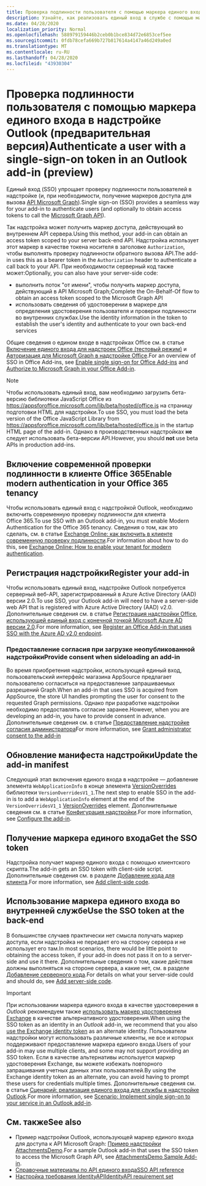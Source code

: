 ```yaml
---
title: Проверка подлинности пользователя с помощью маркера единого входа
description: Узнайте, как реализовать единый вход в службе с помощью маркера единого входа, предоставляемого надстройкой Outlook.
ms.date: 04/28/2020
localization_priority: Normal
ms.openlocfilehash: 588979159446b2ceb0b1bce834d72e6853cef5ee
ms.sourcegitcommit: 0fdb78cefa669b727b817614a4147a46d249a0ed
ms.translationtype: MT
ms.contentlocale: ru-RU
ms.lasthandoff: 04/28/2020
ms.locfileid: "43930304"
---
```

# <a name="authenticate-a-user-with-a-single-sign-on-token-in-an-outlook-add-in-preview"></a><span data-ttu-id="0c97d-103">Проверка подлинности пользователя с помощью маркера единого входа в надстройке Outlook (предварительная версия)</span><span class="sxs-lookup"><span data-stu-id="0c97d-103">Authenticate a user with a single-sign-on token in an Outlook add-in (preview)</span></span>

<span data-ttu-id="0c97d-104">Единый вход (SSO) упрощает проверку подлинности пользователей в надстройке (и, при необходимости, получение маркеров доступа для вызова [API Microsoft Graph](/graph/overview)).</span><span class="sxs-lookup"><span data-stu-id="0c97d-104">Single sign-on (SSO) provides a seamless way for your add-in to authenticate users (and optionally to obtain access tokens to call the [Microsoft Graph API](/graph/overview)).</span></span>

<span data-ttu-id="0c97d-105">Так надстройка может получить маркер доступа, действующий во внутреннем API сервера.</span><span class="sxs-lookup"><span data-stu-id="0c97d-105">Using this method, your add-in can obtain an access token scoped to your server back-end API.</span></span> <span data-ttu-id="0c97d-106">Надстройка использует этот маркер в качестве токена носителя в заголовке `Authorization`, чтобы выполнять проверку подлинности обратного вызова API.</span><span class="sxs-lookup"><span data-stu-id="0c97d-106">The add-in uses this as a bearer token in the `Authorization` header to authenticate a call back to your API.</span></span> <span data-ttu-id="0c97d-107">При необходимости серверный код также может:</span><span class="sxs-lookup"><span data-stu-id="0c97d-107">Optionally, you can also have your server-side code:</span></span>

- <span data-ttu-id="0c97d-108">выполнить поток "от имени", чтобы получить маркер доступа, действующий в API Microsoft Graph;</span><span class="sxs-lookup"><span data-stu-id="0c97d-108">Complete the On-Behalf-Of flow to obtain an access token scoped to the Microsoft Graph API</span></span>
- <span data-ttu-id="0c97d-109">использовать сведения об удостоверении в маркере для определения удостоверения пользователя и проверки подлинности во внутренних службах.</span><span class="sxs-lookup"><span data-stu-id="0c97d-109">Use the identity information in the token to establish the user's identity and authenticate to your own back-end services</span></span>

<span data-ttu-id="0c97d-110">Общие сведения о едином входе в надстройках Office см. в статье [Включение единого входа для надстроек Office (тестовый режим)](../develop/sso-in-office-add-ins.md) и [Авторизация для Microsoft Graph в надстройке Office](../develop/authorize-to-microsoft-graph.md).</span><span class="sxs-lookup"><span data-stu-id="0c97d-110">For an overview of SSO in Office Add-ins, see [Enable single sign-on for Office Add-ins](../develop/sso-in-office-add-ins.md) and [Authorize to Microsoft Graph in your Office Add-in](../develop/authorize-to-microsoft-graph.md).</span></span>

> [!NOTE]
> <span data-ttu-id="0c97d-111">Чтобы использовать единый вход, вам необходимо загрузить бета-версию библиотеки JavaScript Office из https://appsforoffice.microsoft.com/lib/beta/hosted/office.js на страницу подготовки HTML для надстройки.</span><span class="sxs-lookup"><span data-stu-id="0c97d-111">To use SSO, you must load the beta version of the Office JavaScript Library from https://appsforoffice.microsoft.com/lib/beta/hosted/office.js in the startup HTML page of the add-in.</span></span> <span data-ttu-id="0c97d-112">Однако в производственных надстройках **не** следует использовать бета-версии API.</span><span class="sxs-lookup"><span data-stu-id="0c97d-112">However, you should **not** use beta APIs in production add-ins.</span></span>

## <a name="enable-modern-authentication-in-your-office-365-tenancy"></a><span data-ttu-id="0c97d-113">Включение современной проверки подлинности в клиенте Office 365</span><span class="sxs-lookup"><span data-stu-id="0c97d-113">Enable modern authentication in your Office 365 tenancy</span></span>

<span data-ttu-id="0c97d-114">Чтобы использовать единый вход с надстройкой Outlook, необходимо включить современную проверку подлинности для клиента Office 365.</span><span class="sxs-lookup"><span data-stu-id="0c97d-114">To use SSO with an Outlook add-in, you must enable Modern Authentication for the Office 365 tenancy.</span></span> <span data-ttu-id="0c97d-115">Сведения о том, как это сделать, см. в статье [Exchange Online: как включить в клиенте современную проверку подлинности](https://social.technet.microsoft.com/wiki/contents/articles/32711.exchange-online-how-to-enable-your-tenant-for-modern-authentication.aspx).</span><span class="sxs-lookup"><span data-stu-id="0c97d-115">For information about how to do this, see [Exchange Online: How to enable your tenant for modern authentication](https://social.technet.microsoft.com/wiki/contents/articles/32711.exchange-online-how-to-enable-your-tenant-for-modern-authentication.aspx).</span></span>

## <a name="register-your-add-in"></a><span data-ttu-id="0c97d-116">Регистрация надстройки</span><span class="sxs-lookup"><span data-stu-id="0c97d-116">Register your add-in</span></span>

<span data-ttu-id="0c97d-117">Чтобы использовать единый вход, надстройке Outlook потребуется серверный веб-API, зарегистрированный в Azure Active Directory (AAD) версии 2.0.</span><span class="sxs-lookup"><span data-stu-id="0c97d-117">To use SSO, your Outlook add-in will need to have a server-side web API that is registered with Azure Active Directory (AAD) v2.0.</span></span> <span data-ttu-id="0c97d-118">Дополнительные сведения см. в статье [Регистрация надстройки Office, использующей единый вход с конечной точкой Microsoft Azure AD версии 2.0](../develop/register-sso-add-in-aad-v2.md).</span><span class="sxs-lookup"><span data-stu-id="0c97d-118">For more information, see [Register an Office Add-in that uses SSO with the Azure AD v2.0 endpoint](../develop/register-sso-add-in-aad-v2.md).</span></span>

### <a name="provide-consent-when-sideloading-an-add-in"></a><span data-ttu-id="0c97d-119">Предоставление согласия при загрузке неопубликованной надстройки</span><span class="sxs-lookup"><span data-stu-id="0c97d-119">Provide consent when sideloading an add-in</span></span>

<span data-ttu-id="0c97d-120">Во время приобретения надстройки, использующей единый вход, пользовательский интерфейс магазина AppSource предлагает пользователю согласиться на предоставление запрашиваемых разрешений Graph.</span><span class="sxs-lookup"><span data-stu-id="0c97d-120">When an add-in that uses SSO is acquired from AppSource, the store UI handles prompting the user for consent to the requested Graph permissions.</span></span> <span data-ttu-id="0c97d-121">Однако при разработке надстройки необходимо предоставлять согласие заранее.</span><span class="sxs-lookup"><span data-stu-id="0c97d-121">However, when you are developing an add-in, you have to provide consent in advance.</span></span> <span data-ttu-id="0c97d-122">Дополнительные сведения см. в статье [Предоставление надстройке согласия администратора](../develop/grant-admin-consent-to-an-add-in.md)</span><span class="sxs-lookup"><span data-stu-id="0c97d-122">For more information, see [Grant administrator consent to the add-in](../develop/grant-admin-consent-to-an-add-in.md)</span></span>

## <a name="update-the-add-in-manifest"></a><span data-ttu-id="0c97d-123">Обновление манифеста надстройки</span><span class="sxs-lookup"><span data-stu-id="0c97d-123">Update the add-in manifest</span></span>

<span data-ttu-id="0c97d-124">Следующий этап включения единого входа в надстройке — добавление элемента `WebApplicationInfo` в конце элемента [VersionOverrides](../reference/manifest/versionoverrides.md) библиотеки `VersionOverridesV1_1`.</span><span class="sxs-lookup"><span data-stu-id="0c97d-124">The next step to enable SSO in the add-in is to add a `WebApplicationInfo` element at the end of the `VersionOverridesV1_1` [VersionOverrides](../reference/manifest/versionoverrides.md) element.</span></span> <span data-ttu-id="0c97d-125">Дополнительные сведения см. в статье [Конфигурация надстройки](../develop/sso-in-office-add-ins.md#configure-the-add-in).</span><span class="sxs-lookup"><span data-stu-id="0c97d-125">For more information, see [Configure the add-in](../develop/sso-in-office-add-ins.md#configure-the-add-in).</span></span>

## <a name="get-the-sso-token"></a><span data-ttu-id="0c97d-126">Получение маркера единого входа</span><span class="sxs-lookup"><span data-stu-id="0c97d-126">Get the SSO token</span></span>

<span data-ttu-id="0c97d-127">Надстройка получает маркер единого входа с помощью клиентского скрипта.</span><span class="sxs-lookup"><span data-stu-id="0c97d-127">The add-in gets an SSO token with client-side script.</span></span> <span data-ttu-id="0c97d-128">Дополнительные сведения см. в разделе [Добавление кода для клиента](../develop/sso-in-office-add-ins.md#add-client-side-code).</span><span class="sxs-lookup"><span data-stu-id="0c97d-128">For more information, see [Add client-side code](../develop/sso-in-office-add-ins.md#add-client-side-code).</span></span>

## <a name="use-the-sso-token-at-the-back-end"></a><span data-ttu-id="0c97d-129">Использование маркера единого входа во внутренней службе</span><span class="sxs-lookup"><span data-stu-id="0c97d-129">Use the SSO token at the back-end</span></span>

<span data-ttu-id="0c97d-130">В большинстве случаев практически нет смысла получать маркер доступа, если надстройка не передает его на сторону сервера и не использует его там.</span><span class="sxs-lookup"><span data-stu-id="0c97d-130">In most scenarios, there would be little point to obtaining the access token, if your add-in does not pass it on to a server-side and use it there.</span></span> <span data-ttu-id="0c97d-131">Дополнительные сведения о том, какие действия должны выполняться на стороне сервера, а какие нет, см. в разделе [Добавление серверного кода](../develop/sso-in-office-add-ins.md#add-server-side-code).</span><span class="sxs-lookup"><span data-stu-id="0c97d-131">For details on what your server-side could and should do, see [Add server-side code](../develop/sso-in-office-add-ins.md#add-server-side-code).</span></span>

> [!IMPORTANT]
> <span data-ttu-id="0c97d-132">При использовании маркера единого входа в качестве удостоверения в *Outlook* рекомендуем также [использовать маркер удостоверения Exchange](authenticate-a-user-with-an-identity-token.md) в качестве альтернативного удостоверения.</span><span class="sxs-lookup"><span data-stu-id="0c97d-132">When using the SSO token as an identity in an *Outlook* add-in, we recommend that you also [use the Exchange identity token](authenticate-a-user-with-an-identity-token.md) as an alternate identity.</span></span> <span data-ttu-id="0c97d-133">Пользователи надстройки могут использовать различные клиенты, не все и которых поддерживают предоставление маркера единого входа.</span><span class="sxs-lookup"><span data-stu-id="0c97d-133">Users of your add-in may use multiple clients, and some may not support providing an SSO token.</span></span> <span data-ttu-id="0c97d-134">Если в качестве альтернативы используется маркер удостоверения Exchange, вы можете избежать повторного запрашивания учетных данных этих пользователей.</span><span class="sxs-lookup"><span data-stu-id="0c97d-134">By using the Exchange identity token as an alternate, you can avoid having to prompt these users for credentials multiple times.</span></span> <span data-ttu-id="0c97d-135">Дополнительные сведения см. в статье [Сценарий: реализация единого входа для службы в надстройке Outlook](implement-sso-in-outlook-add-in.md).</span><span class="sxs-lookup"><span data-stu-id="0c97d-135">For more information, see [Scenario: Implement single sign-on to your service in an Outlook add-in](implement-sso-in-outlook-add-in.md).</span></span>

## <a name="see-also"></a><span data-ttu-id="0c97d-136">См. также</span><span class="sxs-lookup"><span data-stu-id="0c97d-136">See also</span></span>

- <span data-ttu-id="0c97d-137">Пример надстройки Outlook, использующей маркер единого входа для доступа к API Microsoft Graph: [Пример надстройки AttachmentsDemo](https://github.com/OfficeDev/outlook-add-in-attachments-demo).</span><span class="sxs-lookup"><span data-stu-id="0c97d-137">For a sample Outlook add-in that uses the SSO token to access the Microsoft Graph API, see [AttachmentsDemo Sample Add-in](https://github.com/OfficeDev/outlook-add-in-attachments-demo).</span></span>
- [<span data-ttu-id="0c97d-138">Справочные материалы по API единого входа</span><span class="sxs-lookup"><span data-stu-id="0c97d-138">SSO API reference</span></span>](../develop/sso-in-office-add-ins.md#sso-api-reference)
- [<span data-ttu-id="0c97d-139">Настройка требования IdentityAPI</span><span class="sxs-lookup"><span data-stu-id="0c97d-139">IdentityAPI requirement set</span></span>](../reference/requirement-sets/identity-api-requirement-sets.md)
